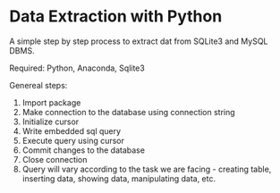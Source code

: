 # Data Extraction with Python
A simple step by step process to extract dat from SQLite3 and MySQL DBMS.

Required:
Python, Anaconda, Sqlite3

Genereal steps:
1. Import package
2. Make connection to the database using connection string
3. Initialize cursor
4. Write embedded sql query
5. Execute query using cursor
6. Commit changes to the database
7. Close connection
8. Query will vary according to the task we are facing - creating table, inserting data, showing data, manipulating data, etc.
